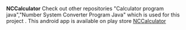 **NCCalculator**
Check out other repositories "Calculator program java","Number System Converter Program Java" which is used for this project .
This android app is available on play store [NCCalculator](https://play.google.com/store/apps/details?id=com.c.nccalculator)
